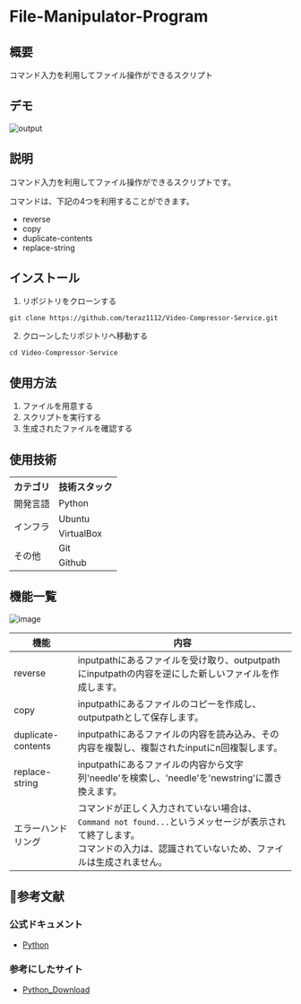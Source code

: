 # File-Manipulator-Program

## 概要
コマンド入力を利用してファイル操作ができるスクリプト

## デモ
![output](https://github.com/Aki158/File-Manipulator-Program/assets/119317071/1fd77005-e743-4fce-bfc1-37ea19c7c4ab)

## 説明
コマンド入力を利用してファイル操作ができるスクリプトです。

コマンドは、下記の4つを利用することができます。

- reverse
- copy
- duplicate-contents
- replace-string


## インストール

1. リポジトリをクローンする
```
git clone https://github.com/teraz1112/Video-Compressor-Service.git
```

2. クローンしたリポジトリへ移動する
```
cd Video-Compressor-Service
```

## 使用方法
1. ファイルを用意する
2. スクリプトを実行する
3. 生成されたファイルを確認する

## 使用技術
<table>
<tr>
  <th>カテゴリ</th>
  <th>技術スタック</th>
</tr>
<tr>
  <td>開発言語</td>
  <td>Python</td>
</tr>
<tr>
  <td rowspan=2>インフラ</td>
  <td>Ubuntu</td>
</tr>
<tr>
  <td>VirtualBox</td>
</tr>
<tr>
  <td rowspan=2>その他</td>
  <td>Git</td>
</tr>
<tr>
  <td>Github</td>
</tr>
</table>

## 機能一覧
![image](https://github.com/Aki158/File-Manipulator-Program/assets/119317071/f653ea6e-90cf-4106-909a-c21545e1a12f)

| 機能 | 内容 |
| ------- | ------- |
| reverse | inputpathにあるファイルを受け取り、outputpathにinputpathの内容を逆にした新しいファイルを作成します。 |
| copy | inputpathにあるファイルのコピーを作成し、outputpathとして保存します。 |
| duplicate-contents | inputpathにあるファイルの内容を読み込み、その内容を複製し、複製されたinputにn回複製します。 |
| replace-string | inputpathにあるファイルの内容から文字列'needle'を検索し、'needle'を'newstring'に置き換えます。 |
| エラーハンドリング | コマンドが正しく入力されていない場合は、`Command not found...`というメッセージが表示されて終了します。<br>コマンドの入力は、認識されていないため、ファイルは生成されません。 |

## 📑参考文献
### 公式ドキュメント
- [Python](https://docs.python.org/ja/3/)

### 参考にしたサイト
- [Python_Download](https://www.python.org/downloads/)

